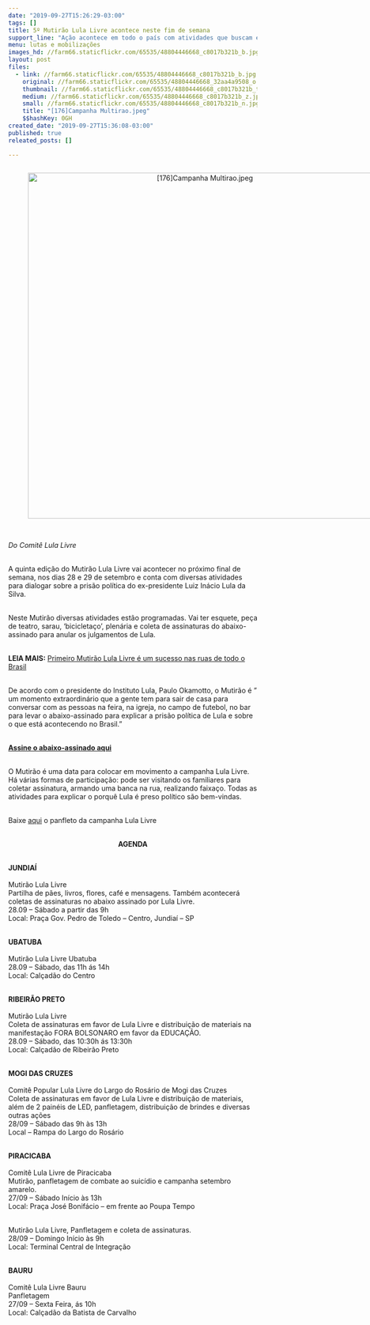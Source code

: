 ```yaml
---
date: "2019-09-27T15:26:29-03:00"
tags: []
title: 5º Mutirão Lula Livre acontece neste fim de semana
support_line: "Ação acontece em todo o país com atividades que buscam esclarecer as injustiças sofridas pelo ex-presidente \n"
menu: lutas e mobilizações
images_hd: //farm66.staticflickr.com/65535/48804446668_c8017b321b_b.jpg
layout: post
files:
  - link: //farm66.staticflickr.com/65535/48804446668_c8017b321b_b.jpg
    original: //farm66.staticflickr.com/65535/48804446668_32aa4a9508_o.jpg
    thumbnail: //farm66.staticflickr.com/65535/48804446668_c8017b321b_t.jpg
    medium: //farm66.staticflickr.com/65535/48804446668_c8017b321b_z.jpg
    small: //farm66.staticflickr.com/65535/48804446668_c8017b321b_n.jpg
    title: "[176]Campanha Multirao.jpeg"
    $$hashKey: 0GH
created_date: "2019-09-27T15:36:08-03:00"
published: true
releated_posts: []

---
```

<div style="text-align:center">
<figure class="image" style="display:inline-block"><img alt="[176]Campanha Multirao.jpeg" height="700" src="//farm66.staticflickr.com/65535/48804446668_c8017b321b_b.jpg" width="700" />
<figcaption></figcaption>
</figure>
</div>

<p><br />
<em>Do Comit&ecirc; Lula Livre</em></p>

<p><br />
A quinta edi&ccedil;&atilde;o do Mutir&atilde;o Lula Livre vai acontecer no pr&oacute;ximo final de semana, nos dias 28 e 29 de setembro e conta com diversas atividades para dialogar sobre a pris&atilde;o pol&iacute;tica do ex-presidente Luiz In&aacute;cio Lula da Silva.<br />
&nbsp;</p>

<p>Neste Mutir&atilde;o diversas atividades est&atilde;o programadas. Vai ter esquete, pe&ccedil;a de teatro, sarau, &lsquo;bicicleta&ccedil;o&rsquo;, plen&aacute;ria e coleta de assinaturas do abaixo-assinado para anular os julgamentos de Lula.<br />
&nbsp;</p>

<p><strong>LEIA MAIS:</strong>&nbsp;<a href="http://www.mst.org.br/2019/05/28/primeiro-mutirao-lula-livre-e-um-sucesso-nas-ruas-de-todo-o-brasil.html" target="_blank">Primeiro Mutir&atilde;o Lula Livre &eacute; um sucesso nas ruas de todo o Brasil</a></p>

<p><br />
De acordo com o presidente do Instituto Lula, Paulo Okamotto, o Mutir&atilde;o &eacute; &rdquo; um momento extraordin&aacute;rio que a gente tem para sair de casa para conversar com as pessoas na feira, na igreja, no campo de futebol, no bar para levar o abaixo-assinado para explicar a pris&atilde;o pol&iacute;tica de Lula e sobre o que est&aacute; acontecendo no Brasil.&rdquo;<br />
&nbsp;</p>

<p><strong><a href="https://lulalivre.org.br/abaixo-assinado/anulacaojulgamento/" target="_blank">Assine o abaixo-assinado aqui</a></strong><br />
&nbsp;</p>

<p>O Mutir&atilde;o &eacute; uma data para colocar em movimento a campanha Lula Livre. H&aacute; v&aacute;rias formas de participa&ccedil;&atilde;o: pode ser visitando os familiares para coletar assinatura, armando uma banca na rua, realizando faixa&ccedil;o. Todas as atividades para explicar o porqu&ecirc; Lula &eacute; preso pol&iacute;tico s&atilde;o bem-vindas.<br />
&nbsp;</p>

<p>Baixe <a href="https://lulalivre.org.br/wp-content/uploads/2019/09/AF_Panfleto_Plenaria-Mutirao_JusticaLula.pdf" target="_blank">aqui</a> o panfleto da campanha Lula Livre&nbsp;</p>

<p style="text-align: center;"><br />
<strong>AGENDA</strong><br />
&nbsp;</p>

<p><strong>JUNDIA&Iacute;</strong><br />
<br />
Mutir&atilde;o Lula Livre<br />
Partilha de p&atilde;es, livros, flores, caf&eacute; e mensagens. Tamb&eacute;m acontecer&aacute; coletas de assinaturas no abaixo assinado por Lula Livre.<br />
28.09 &ndash; S&aacute;bado a partir das 9h<br />
Local: Pra&ccedil;a Gov. Pedro de Toledo &ndash; Centro, Jundia&iacute; &ndash; SP<br />
&nbsp;</p>

<p><strong>UBATUBA</strong><br />
<br />
Mutir&atilde;o Lula Livre Ubatuba<br />
28.09 &ndash; S&aacute;bado, das 11h &aacute;s 14h<br />
Local: Cal&ccedil;ad&atilde;o do Centro<br />
&nbsp;</p>

<p><strong>RIBEIR&Atilde;O PRETO</strong><br />
<br />
Mutir&atilde;o Lula Livre<br />
Coleta de assinaturas em favor de Lula Livre e distribui&ccedil;&atilde;o de materiais na manifesta&ccedil;&atilde;o FORA BOLSONARO em favor da EDUCA&Ccedil;&Atilde;O.<br />
28.09 &ndash; S&aacute;bado, das 10:30h &aacute;s 13:30h<br />
Local: Cal&ccedil;ad&atilde;o de Ribeir&atilde;o Preto<br />
&nbsp;</p>

<p><strong>MOGI DAS CRUZES</strong><br />
<br />
Comit&ecirc; Popular Lula Livre do Largo do Ros&aacute;rio de Mogi das Cruzes<br />
Coleta de assinaturas em favor de Lula Livre e distribui&ccedil;&atilde;o de materiais, al&eacute;m de 2 pain&eacute;is de LED, panfletagem, distribui&ccedil;&atilde;o de brindes e diversas outras a&ccedil;&otilde;es<br />
28/09 &ndash; S&aacute;bado das 9h &agrave;s 13h<br />
Local &ndash; Rampa do Largo do Ros&aacute;rio<br />
&nbsp;</p>

<p><strong>PIRACICABA</strong><br />
<br />
Comit&ecirc; Lula Livre de Piracicaba<br />
Mutir&atilde;o, panfletagem de combate ao suic&iacute;dio e campanha setembro amarelo.<br />
27/09 &ndash; S&aacute;bado In&iacute;cio &agrave;s 13h<br />
Local: Pra&ccedil;a Jos&eacute; Bonif&aacute;cio &ndash; em frente ao Poupa Tempo<br />
&nbsp;</p>

<p>Mutir&atilde;o Lula Livre, Panfletagem e coleta de assinaturas.<br />
28/09 &ndash; Domingo In&iacute;cio &agrave;s 9h<br />
Local: Terminal Central de Integra&ccedil;&atilde;o<br />
&nbsp;</p>

<p><strong>BAURU</strong><br />
<br />
Comit&ecirc; Lula Livre Bauru<br />
Panfletagem<br />
27/09 &ndash; Sexta Feira, &aacute;s 10h<br />
Local: Cal&ccedil;ad&atilde;o da Batista de Carvalho</p>
